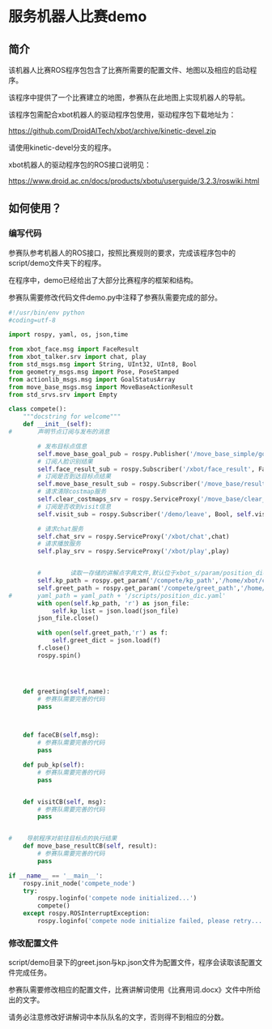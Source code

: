 # 服务机器人比赛demo

## 简介

该机器人比赛ROS程序包包含了比赛所需要的配置文件、地图以及相应的启动程序。

该程序中提供了一个比赛建立的地图，参赛队在此地图上实现机器人的导航。

该程序包需配合xbot机器人的驱动程序包使用，驱动程序包下载地址为：

https://github.com/DroidAITech/xbot/archive/kinetic-devel.zip

请使用kinetic-devel分支的程序。

xbot机器人的驱动程序包的ROS接口说明见：

https://www.droid.ac.cn/docs/products/xbotu/userguide/3.2.3/roswiki.html

## 如何使用？

### 编写代码

参赛队参考机器人的ROS接口，按照比赛规则的要求，完成该程序包中的script/demo文件夹下的程序。

在程序中，demo已经给出了大部分比赛程序的框架和结构。

参赛队需要修改代码文件demo.py中注释了参赛队需要完成的部分。

```python
#!/usr/bin/env python
#coding=utf-8

import rospy, yaml, os, json,time

from xbot_face.msg import FaceResult
from xbot_talker.srv import chat, play
from std_msgs.msg import String, UInt32, UInt8, Bool
from geometry_msgs.msg import Pose, PoseStamped
from actionlib_msgs.msg import GoalStatusArray
from move_base_msgs.msg import MoveBaseActionResult
from std_srvs.srv import Empty

class compete():
	"""docstring for welcome"""
	def __init__(self):
#       声明节点订阅与发布的消息

		# 发布目标点信息
		self.move_base_goal_pub = rospy.Publisher('/move_base_simple/goal', PoseStamped, queue_size=1)
		# 订阅人脸识别结果
		self.face_result_sub = rospy.Subscriber('/xbot/face_result', FaceResult, self.faceCB)
		# 订阅是否到达目标点结果
		self.move_base_result_sub = rospy.Subscriber('/move_base/result', MoveBaseActionResult, self.move_base_resultCB)
		# 请求清除costmap服务
		self.clear_costmaps_srv = rospy.ServiceProxy('/move_base/clear_costmaps',Empty)
		# 订阅是否收到visit信息
		self.visit_sub = rospy.Subscriber('/demo/leave', Bool, self.visitCB)

		# 请求chat服务
		self.chat_srv = rospy.ServiceProxy('/xbot/chat',chat)
		# 请求播放服务
		self.play_srv = rospy.ServiceProxy('/xbot/play',play)


		#        读取一存储的讲解点字典文件,默认位于xbot_s/param/position_dic.yaml文件
		self.kp_path = rospy.get_param('/compete/kp_path','/home/xbot/catkin_ws/src/xbot_compete/script/demo/kp.json')
		self.greet_path = rospy.get_param('/compete/greet_path','/home/xbot/catkin_ws/src/xbot_compete/script/demo/greet.json')
#		yaml_path = yaml_path + '/scripts/position_dic.yaml'
		with open(self.kp_path, 'r') as json_file:
			self.kp_list = json.load(json_file)
		json_file.close()

		with open(self.greet_path,'r') as f:
			self.greet_dict = json.load(f)
		f.close()
		rospy.spin()




	def greeting(self,name):
		# 参赛队需要完善的代码
		pass



	def faceCB(self,msg):
		# 参赛队需要完善的代码
		pass

	def pub_kp(self):
		# 参赛队需要完善的代码
		pass


	def visitCB(self, msg):
		# 参赛队需要完善的代码
		pass


#    导航程序对前往目标点的执行结果
	def move_base_resultCB(self, result):
		# 参赛队需要完善的代码
		pass

if __name__ == '__main__':
	rospy.init_node('compete_node')
	try:
		rospy.loginfo('compete node initialized...')
		compete()
	except rospy.ROSInterruptException:
		rospy.loginfo('compete node initialize failed, please retry...')

```

### 修改配置文件

script/demo目录下的greet.json与kp.json文件为配置文件，程序会读取该配置文件完成任务。

参赛队需要修改相应的配置文件，比赛讲解词使用《比赛用词.docx》文件中所给出的文字。

请务必注意修改好讲解词中本队队名的文字，否则得不到相应的分数。

